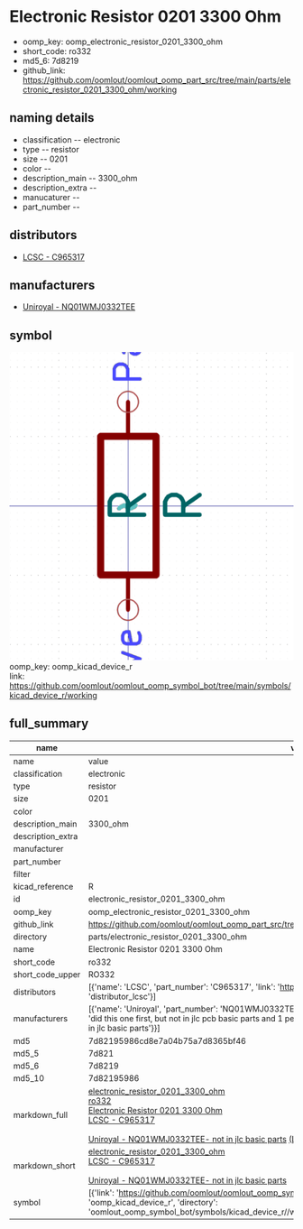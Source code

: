 # Electronic Resistor 0201 3300 Ohm

  
* oomp_key: oomp_electronic_resistor_0201_3300_ohm 
* short_code: ro332
* md5_6: 7d8219  
* github_link: https://github.com/oomlout/oomlout_oomp_part_src/tree/main/parts/electronic_resistor_0201_3300_ohm/working  
## naming details
* classification -- electronic
* type -- resistor
* size -- 0201
* color -- 
* description_main -- 3300_ohm
* description_extra -- 
* manucaturer -- 
* part_number -- 

## distributors
* [LCSC - C965317](https://lcsc.com/product-detail/C965317.html)  

## manufacturers
* [Uniroyal - NQ01WMJ0332TEE]()  

## symbol

![](symbol/0/working/working_600.png)  
oomp_key: oomp_kicad_device_r  
link: https://github.com/oomlout/oomlout_oomp_symbol_bot/tree/main/symbols/kicad_device_r/working  


## full_summary
| name | value | 
| --- | --- | 
| name | value | 
| classification | electronic | 
| type | resistor | 
| size | 0201 | 
| color |  | 
| description_main | 3300_ohm | 
| description_extra |  | 
| manufacturer |  | 
| part_number |  | 
| filter |  | 
| kicad_reference | R | 
| id | electronic_resistor_0201_3300_ohm | 
| oomp_key | oomp_electronic_resistor_0201_3300_ohm | 
| github_link | https://github.com/oomlout/oomlout_oomp_part_src/tree/main/parts/electronic_resistor_0201_3300_ohm/working | 
| directory | parts/electronic_resistor_0201_3300_ohm | 
| name | Electronic Resistor 0201 3300 Ohm | 
| short_code | ro332 | 
| short_code_upper | RO332 | 
| distributors | [{'name': 'LCSC', 'part_number': 'C965317', 'link': 'https://lcsc.com/product-detail/C965317.html', 'id': 'distributor_lcsc'}] | 
| manufacturers | [{'name': 'Uniroyal', 'part_number': 'NQ01WMJ0332TEE', 'link': '', 'id': 'manufacturer_uniroyal', 'note': {'reason': 'did this one first, but not in jlc pcb basic parts and 1 percent are and they are the same price', 'reason_short': 'not in jlc basic parts'}}] | 
| md5 | 7d82195986cd8e7a04b75a7d8365bf46 | 
| md5_5 | 7d821 | 
| md5_6 | 7d8219 | 
| md5_10 | 7d82195986 | 
| markdown_full | [electronic_resistor_0201_3300_ohm](https://github.com/oomlout/oomlout_oomp_part_src/tree/main/parts/electronic_resistor_0201_3300_ohm/working)<br>[ro332](https://github.com/oomlout/oomlout_oomp_part_src/tree/main/parts/electronic_resistor_0201_3300_ohm/working)<br>[Electronic Resistor 0201 3300 Ohm](https://github.com/oomlout/oomlout_oomp_part_src/tree/main/parts/electronic_resistor_0201_3300_ohm/working)<br>[LCSC - C965317<br>](https://lcsc.com/product-detail/C965317.html)<br>[Uniroyal - NQ01WMJ0332TEE- not in jlc basic parts]() [(L)  ](https://www.lcsc.com/search?q=NQ01WMJ0332TEE)[(D)  ](https://www.digikey.com/en/products?keywords=NQ01WMJ0332TEE)[(M)  ](https://www.mouser.com/Search/Refine?Keyword=NQ01WMJ0332TEE)[(N)  ](https://www.newark.com/search?st=NQ01WMJ0332TEE)[(SZ)  ](https://so.szlcsc.com/global.html?k=NQ01WMJ0332TEE)<br> | 
| markdown_short | [electronic_resistor_0201_3300_ohm](https://github.com/oomlout/oomlout_oomp_part_src/tree/main/parts/electronic_resistor_0201_3300_ohm/working)<br>[LCSC - C965317<br>](https://lcsc.com/product-detail/C965317.html)<br>[Uniroyal - NQ01WMJ0332TEE- not in jlc basic parts]() | 
| symbol | [{'link': 'https://github.com/oomlout/oomlout_oomp_symbol_bot/tree/main/symbols/kicad_device_r', 'oomp_key': 'oomp_kicad_device_r', 'directory': 'oomlout_oomp_symbol_bot/symbols/kicad_device_r//working/working.kicad_sym'}] | 
